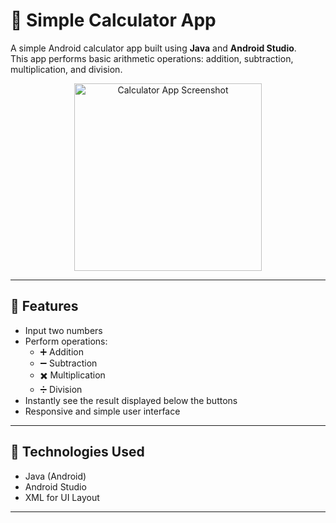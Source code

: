 # 📱 Simple Calculator App

A simple Android calculator app built using **Java** and **Android Studio**.  
This app performs basic arithmetic operations: addition, subtraction, multiplication, and division.

<p align="center">
  <img src="https://github.com/user-attachments/assets/cf37623c-5761-4a01-8f4a-0a4f44e1fcb4" alt="Calculator App Screenshot" width="300"/>
</p>

---

## 🧮 Features

- Input two numbers
- Perform operations:
  - ➕ Addition
  - ➖ Subtraction
  - ✖️ Multiplication
  - ➗ Division
- Instantly see the result displayed below the buttons
- Responsive and simple user interface

---

## 🚀 Technologies Used

- Java (Android)
- Android Studio
- XML for UI Layout

---
